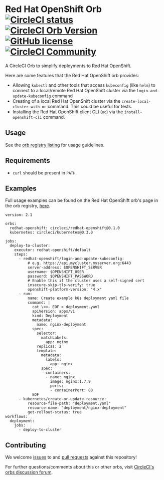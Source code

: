 # Red Hat OpenShift Orb [![CircleCI status](https://circleci.com/gh/CircleCI-Public/redhat-openshift-orb.svg "CircleCI status")](https://circleci.com/gh/CircleCI-Public/redhat-openshift-orb) [![CircleCI Orb Version](https://img.shields.io/badge/endpoint.svg?url=https://badges.circleci.io/orb/circleci/redhat-openshift-orb)](https://circleci.com/orbs/registry/orb/circleci/redhat-openshift-orb) [![GitHub license](https://img.shields.io/badge/license-MIT-blue.svg)](https://raw.githubusercontent.com/circleci-public/redhat-openshift-orb/master/LICENSE) [![CircleCI Community](https://img.shields.io/badge/community-CircleCI%20Discuss-343434.svg)](https://discuss.circleci.com/c/orbs)

A CircleCI Orb to simplify deployments to Red Hat OpenShift.

Here are some features that the Red Hat OpenShift orb provides:

- Allowing `kubectl` and other tools that access `kubeconfig` (like `helm`) to connect to a local/remote Red Hat OpenShift cluster via the `login-and-update-kubeconfig` command
- Creating of a local Red Hat OpenShift cluster via the `create-local-cluster-with-oc` command. This could be useful for tests.
- Installing the Red Hat OpenShift client CLI (`oc`) via the `install-openshift-cli` command.

## Usage

See the [orb registry listing](http://circleci.com/orbs/registry/orb/circleci/redhat-openshift) for usage guidelines.

## Requirements

- `curl` should be present in `PATH`.

## Examples

Full usage examples can be found on the Red Hat OpenShift orb's page in the orb registry, [here](https://circleci.com/orbs/registry/orb/circleci/redhat-openshift#usage-examples).

```
version: 2.1

orbs:
  redhat-openshift: circleci/redhat-openshift@0.1.0
  kubernetes: circleci/kubernetes@0.3.0

jobs:
  deploy-to-cluster:
    executor: redhat-openshift/default
    steps:
      - redhat-openshift/login-and-update-kubeconfig:
          # e.g. https://api.mycluster.myserver.org:6443
          server-address: $OPENSHIFT_SERVER
          username: $OPENSHIFT_USER
          password: $OPENSHIFT_PASSWORD
          # Enable this if the cluster uses a self-signed cert
          insecure-skip-tls-verify: true
          openshift-platform-version: "4.x"
      - run:
          name: Create example k8s deployment yaml file
          command: |
            cat \<<- EOF > deployment.yaml
            apiVersion: apps/v1
            kind: Deployment
            metadata:
              name: nginx-deployment
            spec:
              selector:
                matchLabels:
                  app: nginx
              replicas: 2
              template:
                metadata:
                  labels:
                    app: nginx
                spec:
                  containers:
                  - name: nginx
                    image: nginx:1.7.9
                    ports:
                    - containerPort: 80
            EOF
      - kubernetes/create-or-update-resource:
          resource-file-path: "deployment.yaml"
          resource-name: "deployment/nginx-deployment"
          get-rollout-status: true
workflows:
  deployment:
    jobs:
      - deploy-to-cluster
```

## Contributing

We welcome [issues](https://github.com/CircleCI-Public/redhat-openshift-orb/issues) to and [pull requests](https://github.com/CircleCI-Public/redhat-openshift-orb/pulls) against this repository!

For further questions/comments about this or other orbs, visit [CircleCI's orbs discussion forum](https://discuss.circleci.com/c/orbs).
